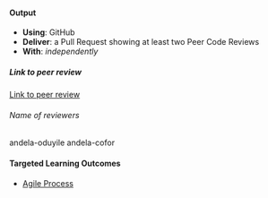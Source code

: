 #### Output
- **Using**: GitHub
- **Deliver**: a Pull Request showing at least two Peer Code Reviews
- **With**: *independently*

##### Link to peer review

[Link to peer review](https://github.com/Andela-JUdensi/Inverted-Index/pull/5)

###### Name of reviewers
andela-oduyile
andela-cofor
 


#### Targeted Learning Outcomes
- [Agile Process](https://github.com/andela/learningmap/tree/master/Phase-C/Entry-level%20Developer/Curriculum/21%20-%20Agile%20Process)
